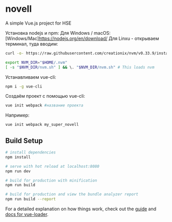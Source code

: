 # novell

A simple Vue.js project for HSE

Установка nodejs и npm: 
Для Windows / macOS:  [Windows/Mac]https://nodejs.org/en/download/
Для Linxu - открываем терминал, туда вводим:
```bash
curl -o- https://raw.githubusercontent.com/creationix/nvm/v0.33.9/install.sh | bash

export NVM_DIR="$HOME/.nvm"
[ -s "$NVM_DIR/nvm.sh" ] && \. "$NVM_DIR/nvm.sh" # This loads nvm
```
Устанавливаем vue-cli:
```bash
npm i -g vue-cli
```

Создаём проект с помощью vue-cli:
```bash
vue init webpack #название проекта
```

Например:
```bash
vue init webpack my_super_novell
```

## Build Setup

``` bash
# install dependencies
npm install

# serve with hot reload at localhost:8080
npm run dev

# build for production with minification
npm run build

# build for production and view the bundle analyzer report
npm run build --report
```

For a detailed explanation on how things work, check out the [guide](http://vuejs-templates.github.io/webpack/) and [docs for vue-loader](http://vuejs.github.io/vue-loader).
